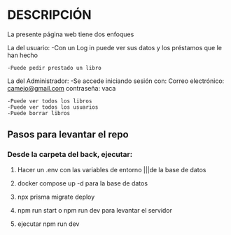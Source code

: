# DESCRIPCIÓN  

La presente página web tiene dos enfoques

La del usuario:
    -Con un Log in puede ver sus datos y 
    los préstamos que le han hecho

    -Puede pedir prestado un libro

La del Administrador:
    -Se accede iniciando sesión con:
        Correo electrónico: camejo@gmail.com
        contraseña: vaca

    -Puede ver todos los libros
    -Puede ver todos los usuarios
    -Puede borrar libros

## Pasos para levantar el repo 

### Desde la carpeta del back, ejecutar:
    
1) Hacer un .env con las variables de entorno 
|||de la base de datos

2) docker compose up -d para la base de datos


3) npx prisma migrate deploy

4) npm run start o npm run dev para levantar el servidor

5) ejecutar npm run dev

